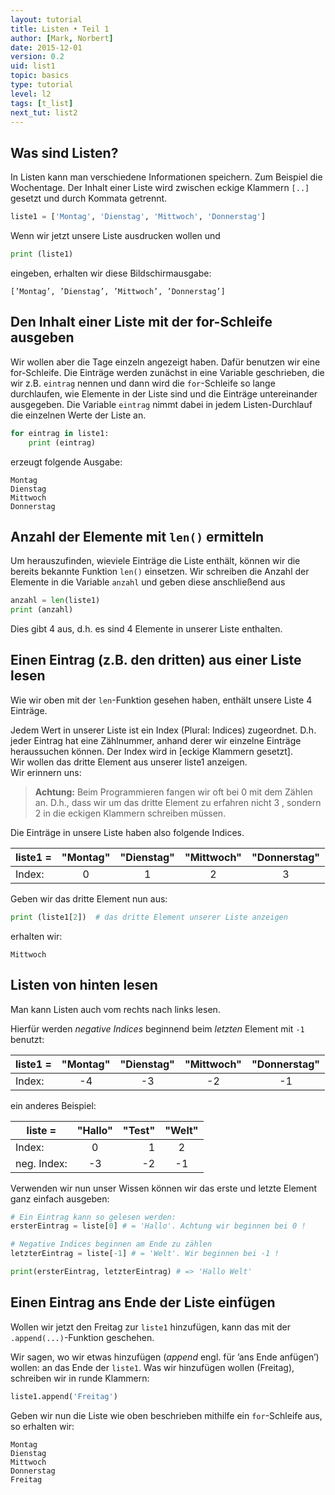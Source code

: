 ```yaml
---
layout: tutorial
title: Listen • Teil 1
author: [Mark, Norbert]
date: 2015-12-01
version: 0.2
uid: list1
topic: basics
type: tutorial
level: l2
tags: [t_list]
next_tut: list2
---
```



## Was sind Listen?

In Listen kann man verschiedene Informationen speichern. Zum Beispiel
die Wochentage. Der Inhalt einer Liste wird zwischen eckige Klammern `[..]`
gesetzt und durch Kommata getrennt.

```python
liste1 = ['Montag', 'Dienstag', 'Mittwoch', 'Donnerstag']  
```

Wenn wir jetzt unsere Liste ausdrucken wollen und

```python
print (liste1)
```

eingeben, erhalten wir diese Bildschirmausgabe:

```
[’Montag’, ’Dienstag’, ’Mittwoch’, ’Donnerstag’]  
```

## Den Inhalt einer Liste mit der for-Schleife ausgeben

Wir wollen aber die Tage einzeln angezeigt haben. Dafür benutzen wir
eine for-Schleife. Die Einträge werden zunächst in eine Variable
geschrieben, die wir z.B. `eintrag` nennen und dann wird die `for`-Schleife so lange durchlaufen, wie Elemente in der Liste sind und die Einträge
untereinander ausgegeben. Die Variable `eintrag` nimmt dabei in jedem
Listen-Durchlauf die einzelnen Werte der Liste an.

```python
for eintrag in liste1:  
	print (eintrag)  
```

erzeugt folgende Ausgabe:

```
Montag  
Dienstag  
Mittwoch  
Donnerstag  
```

## Anzahl der Elemente mit `len()` ermitteln

Um herauszufinden, wieviele Einträge die Liste enthält, können wir die
bereits bekannte Funktion `len()` einsetzen. Wir schreiben die Anzahl der
Elemente in die Variable `anzahl` und geben diese anschließend aus

```python
anzahl = len(liste1)  
print (anzahl)  
```  

Dies gibt 4 aus, d.h. es sind 4 Elemente in unserer Liste enthalten.

## Einen Eintrag (z.B. den dritten) aus einer Liste lesen

Wie wir oben mit der `len`-Funktion gesehen haben, enthält unsere Liste 4
Einträge.

Jedem Wert in unserer Liste ist ein Index (Plural: Indices) zugeordnet.
D.h. jeder Eintrag hat eine Zählnummer, anhand derer wir einzelne
Einträge heraussuchen können. Der Index wird in [eckige Klammern
gesetzt].  
Wir wollen das dritte Element aus unserer liste1 anzeigen.  
Wir erinnern uns:

> **Achtung:** Beim Programmieren fangen wir oft bei 0 mit dem Zählen an.
> D.h., dass wir um das dritte Element zu erfahren nicht 3 , sondern 2 in die eckigen Klammern schreiben müssen.

Die Einträge in unsere Liste haben also folgende Indices.

| liste1 = | "Montag" | "Dienstag" | "Mittwoch" | "Donnerstag" |
|----------|:--------:|:----------:|:----------:|:------------:|
| Index:   | 0        | 1          | 2          | 3            |

Geben wir das dritte Element nun aus:

```python
print (liste1[2])  # das dritte Element unserer Liste anzeigen
```

erhalten wir:

```   
Mittwoch
```  

## Listen von hinten lesen

Man kann Listen auch vom rechts nach links lesen.

Hierfür werden *negative Indices* beginnend beim *letzten* Element mit `-1` benutzt:

| liste1 = | "Montag" | "Dienstag" | "Mittwoch" | "Donnerstag" |
|----------|:--------:|:----------:|:----------:|:------------:|
| Index:   | -4       | -3         | -2         | -1           |

ein anderes Beispiel:

| liste =     | "Hallo" | "Test" | "Welt" |
|-------------|:-------:|-------:|:------:|
| Index:      | 0       | 1      | 2      |
| neg. Index: | -3      | -2     | -1     |

Verwenden wir nun unser Wissen können wir das erste und letzte Element
ganz einfach ausgeben:

```python
# Ein Eintrag kann so gelesen werden:   
ersterEintrag = liste[0] # = 'Hallo'. Achtung wir beginnen bei 0 !

# Negative Indices beginnen am Ende zu zählen  
letzterEintrag = liste[-1] # = 'Welt'. Wir beginnen bei -1 !

print(ersterEintrag, letzterEintrag) # => 'Hallo Welt'
```  

## Einen Eintrag ans Ende der Liste einfügen

Wollen wir jetzt den Freitag zur `liste1` hinzufügen, kann das mit der `.append(...)`-Funktion geschehen.  

Wir sagen, wo wir etwas hinzufügen (_append_ engl. für ’ans Ende anfügen’)
wollen: an das Ende der `liste1`. Was wir hinzufügen wollen (Freitag), schreiben
wir in runde Klammern:

```python
liste1.append('Freitag')
```

Geben wir nun die Liste wie oben beschrieben mithilfe ein `for`-Schleife aus,
so erhalten wir:

```
Montag  
Dienstag  
Mittwoch  
Donnerstag  
Freitag  
```
